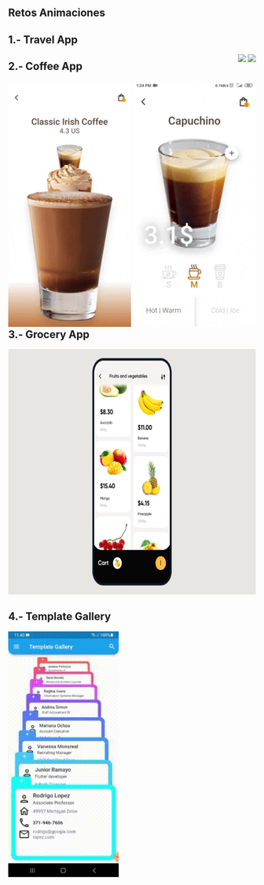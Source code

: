 ## Retos Animaciones

 ## 1.- Travel App
 <div style="float: right">
   <img src="assets/gifs/home.gif" height="500" />
   <img src="assets/gifs/details.gif" height="500" />
 </div>

 ## 2.- Coffee App
 <div style="float: right">
   <img src="assets/gifs/coffee_gif1.gif" height="500" />
   <img src="assets/gifs/coffee_gif2.gif" height="500" />
 </div>

 ## 3.- Grocery App
   <img src="assets/gifs/grocery-app.gif"  height="500" />

 ## 4.- Template Gallery
 <img src="assets/gifs/gallery.gif"  height="500" />